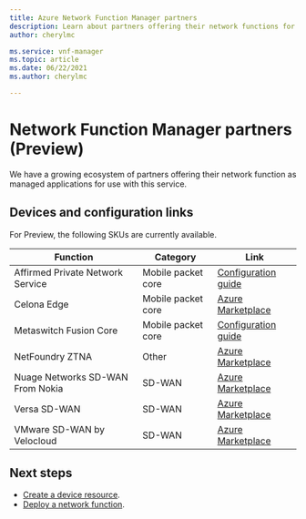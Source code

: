 ```yaml
---
title: Azure Network Function Manager partners
description: Learn about partners offering their network functions for use with this service.
author: cherylmc

ms.service: vnf-manager
ms.topic: article
ms.date: 06/22/2021
ms.author: cherylmc

---
```

# Network Function Manager partners (Preview)

We have a growing ecosystem of partners offering their network function as managed applications for use with this service. 

## <a name="devices"></a>Devices and configuration links

For Preview, the following SKUs are currently available.

|Function |Category|Link|
| ---  | --- | --- |
| Affirmed Private Network Service  | Mobile packet core |[Configuration guide](https://go.microsoft.com/fwlink/?linkid=2165526)|
| Celona Edge |Mobile packet core |[Azure Marketplace](https://portal.azure.com/#create/celonainc1597686731561.celona-edgecelona-platform)|
| Metaswitch Fusion Core | Mobile packet core | [Configuration guide](https://go.microsoft.com/fwlink/?linkid=2165525)|
| NetFoundry ZTNA | Other| [Azure Marketplace](https://ms.portal.azure.com/#create/netfoundryinc.application-ziti-private-edgeapp-edge-router)|
| Nuage Networks SD-WAN From Nokia | SD-WAN| [Azure Marketplace](https://ms.portal.azure.com/#create/nbconsult1588859334197.nbconsult-nokia-nuage)|
| Versa SD-WAN| SD-WAN |[Azure Marketplace](https://ms.portal.azure.com)|
| VMware SD-WAN by Velocloud | SD-WAN | [Azure Marketplace](https://ms.portal.azure.com/#create/velocloud.velocloud-virtual-edge-3x)|

## Next steps

* [Create a device resource](create-device.md).
* [Deploy a network function](deploy-functions.md).
